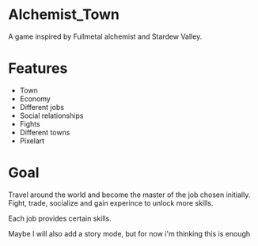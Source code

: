 # Alchemist_Town
A game inspired by Fullmetal alchemist and Stardew Valley.

# Features
* Town
* Economy
* Different jobs
* Social relationships
* Fights
* Different towns
* Pixelart

# Goal
Travel around the world and become the master of the job chosen initially.
Fight, trade, socialize and gain experince to unlock more skills.

Each job provides certain skills.

Maybe I will also add a story mode, but for now i'm thinking this is enough

